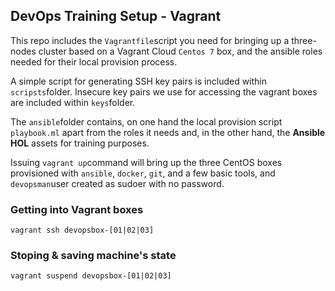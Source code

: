 ## DevOps Training Setup - Vagrant

This repo includes the ``Vagrantfile``script you need for bringing up a three-nodes cluster based on a Vagrant Cloud ``Centos 7`` box, and the ansible roles needed for their local provision process.

A simple script for generating SSH key pairs is included within ``scripsts``folder. Insecure key pairs we use for accessing the vagrant boxes are included within ``keys``folder.

The ``ansible``folder contains, on one hand the local provision script ``playbook.ml`` apart from the roles it needs and, in the other hand, the **Ansible HOL** assets for training purposes.

Issuing ``vagrant up``command will bring up the three CentOS boxes provisioned with ``ansible``, ``docker``, ``git``, and a few basic tools, and ``devopsman``user created as sudoer with no password.

### Getting into Vagrant boxes

```
vagrant ssh devopsbox-[01|02|03]
```

### Stoping & saving machine's state

```
vagrant suspend devopsbox-[01|02|03]
```
